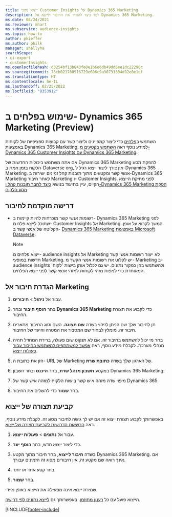 ```yaml
---
title: ייצוא נתוני Customer Insights אל Dynamics 365 Marketing
description: למד כיצד להגדיר את החיבור ולייצא אל Dynamics 365 Marketing.
ms.date: 08/24/2021
ms.reviewer: mhart
ms.subservice: audience-insights
ms.topic: how-to
author: pkieffer
ms.author: philk
manager: shellyha
searchScope:
- ci-export
- customerInsights
ms.openlocfilehash: d3254bf13b843fe8e1b6e6db49dd6ee1dc22290c
ms.sourcegitcommit: 73cb021760516729e696c9a90731304d92e0e1ef
ms.translationtype: HT
ms.contentlocale: he-IL
ms.lasthandoff: 02/25/2022
ms.locfileid: "8353912"
---
```

# <a name="use-segments-in-dynamics-365-marketing-preview"></a>שימוש בפלחים ב- Dynamics 365 Marketing‏ (Preview)



השתמש ב[פלחים](segments.md) כדי ליצור קמפיינים וליצור קשר עם קבוצות ספציפיות של לקוחות באמצעות Dynamics 365 Marketing. למידע נוסף ראה [השתמש בקטעים מ-Dynamics 365 Customer Insights עם Dynamics 365 Marketing](/dynamics365/marketing/customer-insights-segments).

אם אתה משתמש ביכולות החדשות של Dynamics 365 Marketing להפקת מסע הלקוח בזמן אמת ב-Dataverse org, אין צורך ליצור ייצוא רגיל ל-Dynamics 365 Marketing. אנשי קשר ומקטעים מתוך תובנות קהל זמינים ישירות ב-Dynamics 365 Marketing לאחר חיבור Marketing ו- Customer Insights. לפני מחיקת הייצוא הקיים, עיין בתיעוד בנושא [כיצד לחבר תובנות קהל ו-Dynamics 365 Marketing הפקת מסע הלקוח](/dynamics365/marketing/real-time-marketing-ci-profile).

## <a name="prerequisite-for-a-connection"></a>דרישה מוקדמת לחיבור

- רשומות אנשי קשר מוכרחות להיות קיימות ב- Dynamics 365 Marketing לפני שתוכל לייצא פלח מ- Customer Insights אל Marketing. המשך לקרוא על אופן הקליטה של אנשי קשר ב- [Dynamics 365 Marketing באמצעות Microsoft Dataverse](connect-power-query.md).

  > [!NOTE]
  > ייצוא פלחים מ- audience insights אל Marketing לא ייצור רשומות אנשי קשר חדשות במופעי Marketing. יש לקלוט את רשומות אנשי הקשר מ- Marketing ב- audience insights ולהשתמש בהן כמקור נתונים. יש גם לכלול אותן בישות 'לקוח' המאוחדת כדי למפות מזהי לקוחות למזהי אנשי קשר לפני ייצוא הפלחים.

## <a name="set-up-connection-to-marketing"></a>הגדרת חיבור אל Marketing

1. עבור אל **ניהול** > **חיבורים**.

1. בחר **הוסף חיבור** ובחר **Dynamics 365 Marketing** כדי לקבוע את תצורת החיבור.

1. תן לחיבור שלך שם הניתן לזיהוי בשדה **שם תצוגה**. השם וסוג החיבור מתארים חיבור זה. מומלץ לבחור שם המסביר את המטרה והיעד של החיבור.

1. בחר מי יכול להשתמש בחיבור זה. אם לא תנקוט שום פעולה, ברירת המחדל תהיה מנהלי מערכת. לקבלת מידע נוסף, ראה [אפשר למשתתפים להשתמש בחיבור עבור פעולות ייצוא](connections.md#allow-contributors-to-use-a-connection-for-exports).

1. הזן את כתובת ה- URL של Marketing של הארגון שלך בשדה **כתובת שרת**.

1. במקטע **חשבון מנהל שרת**, בחר **היכנס** ובחר חשבון Dynamics 365 Marketing.

1. מיפוי שדה מזהה איש קשר בישות הלקוח למזהה איש קשר של Dynamics 365.

1. בחר **שמור** כדי להשלים את החיבור. 

## <a name="configure-an-export"></a>קביעת תצורה של ייצוא

באפשרותך לקבוע תצורת ייצוא זה אם יש לך גישה לחיבור מסוג זה. לקבלת מידע נוסף, ראה [הרשאות הדרושות לקביעת תצורה של ייצוא](export-destinations.md#set-up-a-new-export).

1. עבור אל **נתונים** > **פעולות ייצוא**.

1. כדי ליצור ייצוא חדש, בחר **הוסף יעד**.

1. בשדה **חיבור לייצוא**, בחר חיבור מתוך מקטע Dynamics 365 Marketing. אם אינך רואה שם מקטע זה, אין חיבורים מסוג זה הזמינים עבורך.

1. בחר קטע אחד או יותר.

1. בחר **שמור**.

שמירת ייצוא אינה מפעילה את הייצוא באופן מיידי.

הייצוא פועל עם כל [רענון מתוזמן](system.md#schedule-tab). באפשרותך גם [לייצא נתונים לפי דרישה](export-destinations.md#run-exports-on-demand). 

[!INCLUDE[footer-include](../includes/footer-banner.md)]
